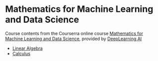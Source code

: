# Mathematics for Machine Learning and Data Science

Course contents from the Courserra online course [Mathematics for Machine Learning and Data Science](https://www.coursera.org/specializations/mathematics-for-machine-learning-and-data-science), provided by [DeepLearning AI](https://www.deeplearning.ai/)

- [Linear Algebra](https://github.com/lxn1021/Mathematics-for-Machine-Learning-and-Data-Science/blob/main/Coursera_Linear%20Algebra.ipynb)
- [Calculus](https://github.com/lxn1021/Mathematics-for-Machine-Learning-and-Data-Science/blob/main/Coursera_Calculus.ipynb)
